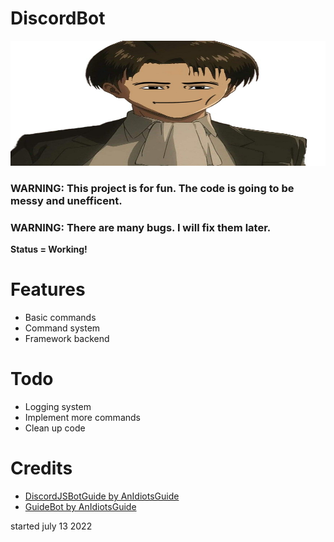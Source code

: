 # DiscordBot
<img src="discord.jpg" alt="DiscordBot" width="600" height="200"></img>
<h3><strong>WARNING: This project is for fun. The code is going to be messy and unefficent.</strong></h3>
<h3><strong>WARNING: There are many bugs. I will fix them later.</strong></h3>
<p><strong>Status = Working!</strong></p>
<h1>Features</h1>
<ul>
<li>Basic commands</li>
<li>Command system</li>
<li>Framework backend</li>
</ul>
<h1>Todo</h1>
<ul>
<li>Logging system</li>
<li>Implement more commands</li>
<li>Clean up code</li>
</ul>
<h1>Credits</h1> 
<ul>
<li><a href="https://github.com/AnIdiotsGuide/discordjs-bot-guide">DiscordJSBotGuide by AnIdiotsGuide</a></li>
<li><a href="https://github.com/AnIdiotsGuide/guidebot">GuideBot by AnIdiotsGuide</a></li>
</ul>
<p>started july 13 2022</p>
